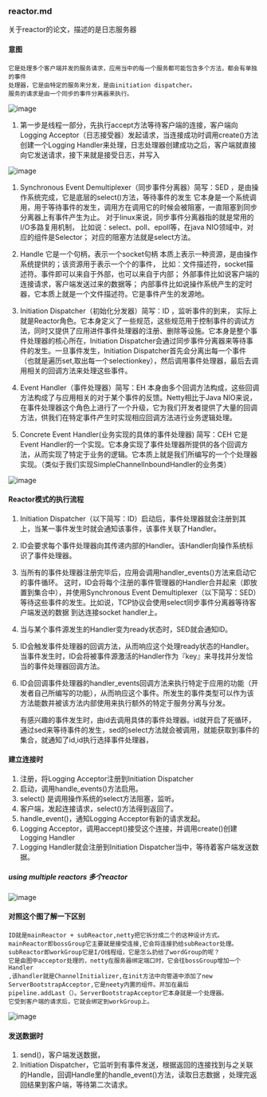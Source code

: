 ### reactor.md
关于reactor的论文，描述的是日志服务器

#### 意图
    它是处理多个客户端并发的服务请求，应用当中的每一个服务都可能包含多个方法，都会有单独的事件
    处理器，它是由特定的服务来分发，是由initiation dispatcher。
    服务的请求是由一个同步的事件分离器来执行。

![image](https://github.com/ilin0/study_node/raw/master/netty/image/reactor2018040901.png)

1. 第一步是线程一部分，先执行accept方法等待客户端的连接，客户端向Logging Acceptor（日志接受器）发起请求，当连接成功时调用create()方法创建一个Logging Handler来处理，日志处理器创建成功之后，客户端就直接向它发送请求，接下来就是接受日志，并写入

![image](https://github.com/ilin0/study_node/raw/master/netty/image/reactor2018040902.png)

1. Synchronous Event Demultiplexer（同步事件分离器）简写：SED
    ，是由操作系统完成，它是底层的select()方法，等待事件的发生
    它本身是一个系统调用，用于等待事件的发生，调用方在调用它的时候会被阻塞，一直阻塞到同步分离器上有事件产生为止。
    对于linux来说，同步事件分离器指的就是常用的I/O多路复用机制，
    比如说：select、poll、epoll等，在java NIO领域中，对应的组件是Selector；
    对应的阻塞方法就是select方法。

2. Handle 
    它是一个句柄，表示一个socket句柄
    本质上表示一种资源，是由操作系统提供的；该资源用于表示一个个的事件，
    比如：文件描述符，socket描述符。事件即可以来自于外部，也可以来自于内部；
    外部事件比如说客户端的连接请求，客户端发送过来的数据等；
    内部事件比如说操作系统产生的定时器，它本质上就是一个文件描述符。它是事件产生的发源地。

3. Initiation Dispatcher（初始化分发器）简写：ID
    ，监听事件的到来，
    实际上就是Reactor角色。它本身定义了一些规范，这些规范用于控制事件的调试方法，同时又提供了应用进件事件处理器的注册、删除等设施。它本身是整个事件处理器的核心所在，Initiation Dispatcher会通过同步事件分离器来等待事件的发生。一旦事件发生，Initiation Dispatcher首先会分离出每一个事件（也就是遍历set,取出每一个selectionkey），然后调用事件处理器，最后去调用相关的回调方法来处理这些事件。

4. Event Handler（事件处理器）简写：EH
    本身由多个回调方法构成，这些回调方法构成了与应用相关的对于某个事件的反馈。Netty相比于Java NIO来说，在事件处理器这个角色上进行了一个升级，它为我们开发者提供了大量的回调方法，供我们在特定事件产生时实现相应回调方法进行业务逻辑处理。

5. Concrete Event Handler(业务实现的具体的事件处理器) 简写：CEH
    它是Event Handler的一个实现。它本身实现了事件处理器所提供的各个回调方法，从而实现了特定于业务的逻辑。它本质上就是我们所编写的一个个处理器实现。（类似于我们实现SimpleChannelInboundHandler的业务类）

![image](https://github.com/ilin0/study_node/raw/master/netty/image/reactor2018040903.png)

#### Reactor模式的执行流程
1. Initiation Dispatcher（以下简写：ID）启动后，事件处理器就会注册到其上，当某一事件发生时就会通知该事件，该事件关联了Handler。
2. ID会要求每个事件处理器向其传递内部的Handler。该Handler向操作系统标识了事件处理器。
3. 当所有的事件处理器注册完毕后，应用会调用handler_events()方法来启动它的事件循环。
这时，ID会将每个注册的事件管理器的Handler合并起来（即放置到集合中），并使用Synchronous Event Demultiplexer（以下简写：SED）等待这些事件的发生。比如说，TCP协议会使用select同步事件分离器等待客户端发送的数据 到达连接socket handler上。
4. 当与某个事件源发生的Handler变为ready状态时，SED就会通知ID。
5. ID会触发事件处理器的回调方法，从而响应这个处理ready状态的Handler。
当事件发生时，ID会将被事件源激活的Handler作为『key』来寻找并分发恰当的事件处理器回调方法。

6. ID会回调事件处理器的handler_events回调方法来执行特定于应用的功能（开发者自己所编写的功能），从而响应这个事件。所发生的事件类型可以作为该方法能数并被该方法内部使用来执行额外的特定于服务分离与分发。 

    有感兴趣的事件发生时，由id去调用具体的事件处理器。id就开启了死循环，通过sed来等待事件的发生，sed的select方法就会被调用，就能获取到事件的集合，就通知了id,id执行选择事件处理器，
#### 建立连接时
1. 注册，将Logging Acceptor注册到Initiation Dispatcher
2. 启动，调用handle_events()方法启用。
3. select() 是调用操作系统的select方法阻塞，监听。
4. 客户端，发起连接请求，select()方法得到返回了。
5. handle_event()，通知Logging Acceptor有新的请求发起。 
6. Logging Acceptor，调用accept()接受这个连接，并调用create()创建Logging Handler
7. Logging Handler就会注册到Initiation Dispatcher当中，等待着客户端发送数据。

##### using multiple reactors 多个reactor 
![image](https://github.com/ilin0/study_node/raw/master/netty/image/reactor2018032002.png)
#### 对照这个图了解一下区别
    ID就是mainReactor + subReactor,netty把它拆分成二个的这种设计方式。
    mainReactor即bossGroup它主要就是接受连接,它会将连接扔给subReactor处理。
    subReactor即workGroup它是I/O线程组，它是怎么扔给了wordGroup的呢？
    它是由图中acceptor处理的，netty在服务器绑定端口时，它会往bossGroup增加一个Handler
    ,该handler就是ChannelInitializer,在init方法中向管道中添加了new ServerBootstrapAcceptor,它是neety内置的组件。并加在最后
    pipeline.addLast（）。ServerBootstrapAcceptor它本身就是一个处理器。
    它受到客户端的请求后，它就会绑定到workGroup上。


![image](https://github.com/ilin0/study_node/raw/master/netty/image/reactor2018040904.png)
#### 发送数据时
1. send()，客户端发送数据，
2. Initiation Dispatcher，它监听到有事件发送，根据返回的连接找到与之关联的Handle，回调Handle里的handle_event()方法，读取日志数据 ，处理完返回结果到客户端，等待第二次请求。





































